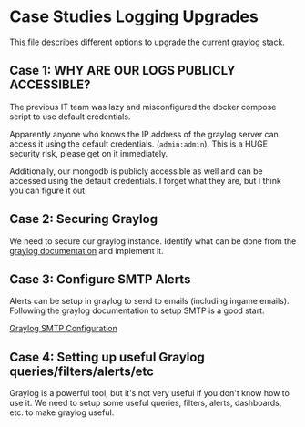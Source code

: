 # Case Studies Logging Upgrades

This file describes different options to upgrade the current graylog stack.

## Case 1: WHY ARE OUR LOGS PUBLICLY ACCESSIBLE?

The previous IT team was lazy and misconfigured the docker compose script to use default credentials.

Apparently anyone who knows the IP address of the graylog server can access it using the default credentials. (`admin:admin`). This is a HUGE security risk, please get on it immediately.

Additionally, our mongodb is publicly accessible as well and can be accessed using the default credentials. I forget what they are, but I think you can figure it out.

## Case 2: Securing Graylog

We need to secure our graylog instance. Identify what can be done from the [graylog documentation](https://go2docs.graylog.org/5-0/downloading_and_installing_graylog/docker_installation.htm?tocpath=Downloading%20and%20Installing%20Graylog%7CInstalling%20Graylog%7C_____2) and implement it.

## Case 3: Configure SMTP Alerts

Alerts can be setup in graylog to send to emails (including ingame emails). Following the graylog documentation to setup SMTP is a good start.

[Graylog SMTP Configuration](https://go2docs.graylog.org/5-0/downloading_and_installing_graylog/docker_installation.htm?tocpath=Downloading%20and%20Installing%20Graylog%7CInstalling%20Graylog%7C_____2#Configuration)

## Case 4: Setting up useful Graylog queries/filters/alerts/etc

Graylog is a powerful tool, but it's not very useful if you don't know how to use it. We need to setup some useful queries, filters, alerts, dashboards, etc. to make graylog useful.

